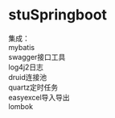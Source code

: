 # stuSpringboot  


集成：  
  mybatis  
  swagger接口工具  
  log4j2日志  
  druid连接池  
  quartz定时任务  
  easyexcel导入导出  
  lombok  
